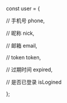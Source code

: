 const user = {

  // 手机号
  phone,

  // 昵称
  nick,

  // 邮箱
  email,

  // token
  token,

  // 过期时间
  expired,

  // 是否已登录
  isLogined

};
